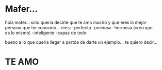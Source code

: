 # Mafer...
hola mafer... solo queria decirte que te amo mucho y que eres la mejor persona que he conocido...
eres:
-perfecta
-preciosa
-hermosa (creo que es lo mismo)
-inteligente
-capaz de todo

bueno a lo que queria llegar a partde de darte un ejemplo...
te quiero decir...

# TE AMO
